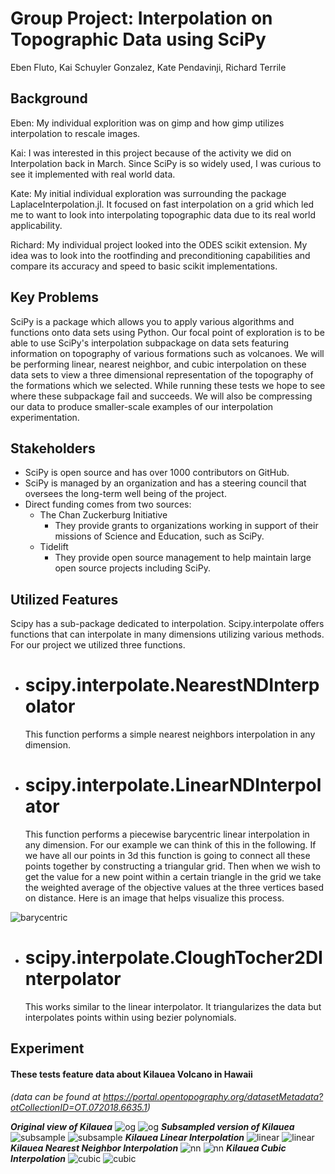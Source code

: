 # Group Project: Interpolation on Topographic Data using SciPy
Eben Fluto, Kai Schuyler Gonzalez, Kate Pendavinji, Richard Terrile
## Background

Eben: My individual explorition was on gimp and how gimp utilizes interpolation to rescale images.

Kai: I was interested in this project because of the activity we did on Interpolation back in March. Since SciPy is so widely used, I was curious to see it implemented with real world data.

Kate: My initial individual exploration was surrounding the package LaplaceInterpolation.jl. It focused on fast interpolation on a grid which led me to want to look into interpolating topographic data due to its real world applicability. 

Richard: My individual project looked into the ODES scikit extension. My idea was to look into the rootfinding and preconditioning capabilities and compare its accuracy and speed to basic scikit implementations.

## Key Problems
SciPy is a package which allows you to apply various algorithms and functions onto data sets using Python. Our focal point of exploration is to be able to use SciPy's interpolation subpackage on data sets featuring information on topography of various formations such as volcanoes. We will be performing linear, nearest neighbor, and cubic interpolation on these data sets to view a three dimensional representation of the topography of the formations which we selected. While running these tests we hope to see where these subpackage fail and succeeds. We will also be compressing our data to produce smaller-scale examples of our interpolation experimentation. 

## Stakeholders
* SciPy is open source and has over 1000 contributors on GitHub.
* SciPy is managed by an organization and has a steering council that oversees the long-term well being of the project.
* Direct funding comes from two sources:
  * The Chan Zuckerburg Initiative
    * They provide grants to organizations working in support of their missions of Science and Education, such as SciPy.
  * Tidelift
    * They provide open source management to help maintain large open source projects including SciPy.

## Utilized Features
Scipy has a sub-package dedicated to interpolation. Scipy.interpolate offers functions that can interpolate in many dimensions utilizing various methods. For our project we utilized three functions. 
- # scipy.interpolate.NearestNDInterpolator
	<p> This function performs a simple nearest neighbors interpolation in any dimension.</p>
- # scipy.interpolate.LinearNDInterpolator
	<p> This function performs a piecewise barycentric linear interpolation in any dimension. For our example we can think of this in the following. If we have all our points in 3d this function is going to connect all these points together by constructing a triangular grid. Then when we wish to get the value for a new point within a certain triangle in the grid we take the weighted average of the objective values at the three vertices based on distance.  Here is an image that helps visualize this process. 
![barycentric](https://github.com/kape6379/CSCI3656_Group_Project/blob/main/barycentric_interpolation.png) </p>
- # scipy.interpolate.CloughTocher2DInterpolator
	<p> This works similar to the linear interpolator. It triangularizes the data but interpolates points within using bezier polynomials.

## Experiment

#### These tests feature data about Kilauea Volcano in Hawaii
	
_(data can be found at https://portal.opentopography.org/datasetMetadata?otCollectionID=OT.072018.6635.1)_
	
***Original view of Kilauea***
![og](https://github.com/kape6379/CSCI3656_Group_Project/blob/main/og_1.PNG)
![og](https://github.com/kape6379/CSCI3656_Group_Project/blob/main/og_2.PNG)
***Subsampled version of Kilauea***
![subsample](https://github.com/kape6379/CSCI3656_Group_Project/blob/main/experiment/subsampled_1.jpeg)
![subsample](https://github.com/kape6379/CSCI3656_Group_Project/blob/main/experiment/subsampled_2.jpeg)
***Kilauea Linear Interpolation***
![linear](https://github.com/kape6379/CSCI3656_Group_Project/blob/main/linear_1.PNG)
	![linear](https://github.com/kape6379/CSCI3656_Group_Project/blob/main/linear_2.PNG)
***Kilauea Nearest Neighbor Interpolation***
![nn](https://github.com/kape6379/CSCI3656_Group_Project/blob/main/nn_1.PNG)
![nn](https://github.com/kape6379/CSCI3656_Group_Project/blob/main/nn_2.PNG)
***Kilauea Cubic Interpolation***
![cubic](https://github.com/kape6379/CSCI3656_Group_Project/blob/main/cubic_1.PNG)
![cubic](https://github.com/kape6379/CSCI3656_Group_Project/blob/main/cubic_2.PNG)
